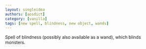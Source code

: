 ```yaml
---
layout: singleidea
authors: [aosdict]
category: [vanilla]
tags: [new spell, blindness, new object, wands]
---
```

Spell of blindness (possibly also available as a wand), which blinds monsters.
